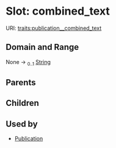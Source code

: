 
# Slot: combined_text




URI: [traits:publication__combined_text](http://w3id.org/ontogpt/traits/publication__combined_text)


## Domain and Range

None &#8594;  <sub>0..1</sub> [String](types/String.md)

## Parents


## Children


## Used by

 * [Publication](Publication.md)
